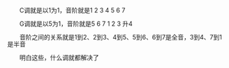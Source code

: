 
<html>
<head>
<style type="text/css">
 p {text-indent: 2em;line-height: 120%;}
</style>
</head>
<body>
<p>C调就是以1为1，音阶就是1 2 3 4 5 6 7<br></p>

<p>G调就是以5为1，音阶就是5 6 7 1 2 3 升4<br></p>

<p>音阶之间的关系就是1到2、2到3、4到5、5到6、6到7是全音，3到4、7到1是半音<br></p>

<p>明白这些，什么调就都解决了<br></p>

</body>
</html>